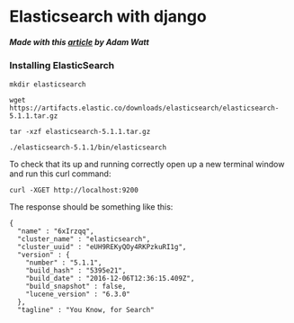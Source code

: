 # Elasticsearch with django

##### Made with this [article](https://medium.freecodecamp.org/elasticsearch-with-django-the-easy-way-909375bc16cb) by Adam Watt

### Installing ElasticSearch

```
mkdir elasticsearch

wget https://artifacts.elastic.co/downloads/elasticsearch/elasticsearch-5.1.1.tar.gz

tar -xzf elasticsearch-5.1.1.tar.gz

./elasticsearch-5.1.1/bin/elasticsearch
```
To check that its up and running correctly open up a new terminal window and run this curl command:

```
curl -XGET http://localhost:9200
```

The response should be something like this:

```
{
  "name" : "6xIrzqq",
  "cluster_name" : "elasticsearch",
  "cluster_uuid" : "eUH9REKyQOy4RKPzkuRI1g",
  "version" : {
    "number" : "5.1.1",
    "build_hash" : "5395e21",
    "build_date" : "2016-12-06T12:36:15.409Z",
    "build_snapshot" : false,
    "lucene_version" : "6.3.0"
  },
  "tagline" : "You Know, for Search"
```

